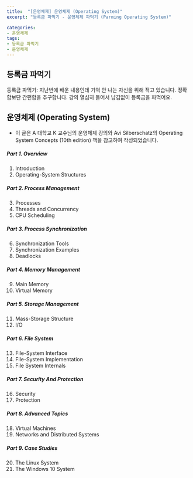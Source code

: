 ```yaml
---
title:  "[운영체제] 운영체제 (Operating System)"
excerpt: "등록금 파먹기 - 운영체제 파먹기 (Parming Operating System)"

categories:
- 운영체제
tags:
- 등록금 파먹기
- 운영체제
---
```


## 등록금 파먹기
등록금 파먹기: 지난번에 배운 내용인데 기억 안 나는 자신을 위해 적고 있습니다. 정확함보단 간편함을 추구합니다. 강의 열심히 들어서 남김없이 등록금을 파먹어요.

## 운영체제 (Operating System)
* 이 글은 A 대학교 K 교수님의 운영체제 강의와 Avi Silberschatz의 Operating System Concepts (10th edition) 책을 참고하여 작성되었습니다.

##### Part 1. Overview
1. Introduction
2. Operating-System Structures
##### Part 2. Process Management
3. Processes
4. Threads and Concurrency
5. CPU Scheduling
##### Part 3. Process Synchronization
6. Synchronization Tools
7. Synchronization Examples
8. Deadlocks
##### Part 4. Memory Management
9. Main Memory
10. Virtual Memory
##### Part 5. Storage Management
11. Mass-Storage Structure
12. I/O
##### Part 6. File System
13. File-System Interface
14. File-System Implementation
15. File System Internals
##### Part 7. Security And Protection
16. Security
17. Protection
##### Part 8. Advanced Topics
18. Virtual Machines
19. Networks and Distributed Systems
##### Part 9. Case Studies
20. The Linux System
21. The Windows 10 System

